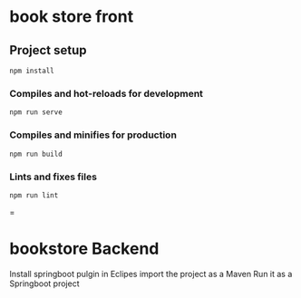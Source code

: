 # book store front

## Project setup
```
npm install
```

### Compiles and hot-reloads for development
```
npm run serve
```

### Compiles and minifies for production
```
npm run build
```

### Lints and fixes files
```
npm run lint
```
=

# bookstore Backend
Install springboot pulgin in Eclipes
import the project as a Maven
Run it as a Springboot project
